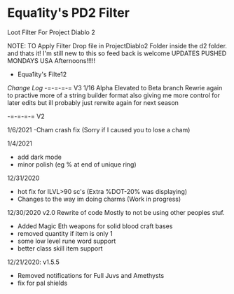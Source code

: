 # Equa1ity's PD2 Filter
Loot Filter For Project Diablo 2

NOTE:
TO Apply Filter Drop file in ProjectDiablo2 Folder inside the d2 folder. and thats it!
I'm still new to this so feed back is welcome
UPDATES PUSHED MONDAYS USA Afternoons!!!!!
* Equa1ity's Filte12

_*Change Log*_
-=-=-=-= V3
1/16 Alpha Elevated to Beta branch Rewrie again to practive more of a string builder format also giving me more control for later edits  but ill probably just rerwite again for next season


-=-=-=-= V2

1/6/2021
-Cham crash fix (Sorry if I caused you to lose a cham)

1/4/2021
- add dark mode
- minor polish (eg % at end of unique ring)

12/31/2020
- hot fix for ILVL>90 sc's (Extra %DOT-20% was displaying)
- Changes to the way im doing charms (Work in progress)

12/30/2020 v2.0
Rewrite of code Mostly to not be using other peoples stuf.

- Added Magic Eth weapons for solid blood craft bases
- removed quantity if item  is only 1
- some low level rune word support
- better class skill item support

12/21/2020: v1.5.5
- Removed notifications for Full Juvs and Amethysts
- fix for pal shields
